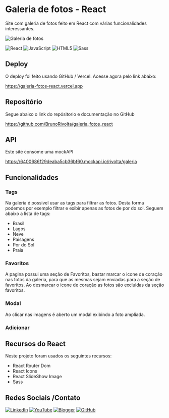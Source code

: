 # Galeria de fotos - React


Site com galeria de fotos feito em React com várias funcionalidades interessantes.

![Galeria de fotos](https://images2.imgbox.com/b4/2a/qq5kmJ1L_o.gif)    

![React](https://img.shields.io/badge/react-%2320232a.svg?style=for-the-badge&logo=react&logoColor=%2361DAFB) 
![JavaScript](https://img.shields.io/badge/javascript-%23323330.svg?style=for-the-badge&logo=javascript&logoColor=%23F7DF1E) 
![HTML5](https://img.shields.io/badge/html5-%23323330.svg?style=for-the-badge&logo=html5&logoColor=%23ff8c3b) 
![Sass](https://img.shields.io/badge/sass-%23323330.svg?style=for-the-badge&logo=sass&logoColor=%23db42b2) 


## Deploy

O deploy foi feito usando GitHub / Vercel. Acesse agora pelo link abaixo:

https://galeria-fotos-react.vercel.app


## Repositório

Segue abaixo o link do repósitorio e documentação no GitHub 

https://github.com/BrunoRivolta/galeria_fotos_react


## API

Este site consome uma mockAPI 

https://6400686f29deaba5cb36bf60.mockapi.io/rivolta/galeria


## Funcionalidades


### Tags

Na galeria é possivel usar as tags para filtrar as fotos. Desta forma podemos por exemplo filtrar e exibir apenas as fotos de por do sol. Seguem abaixo a lista de tags:

 - Brasil
 - Lagos
 - Neve
 - Paisagens
 - Por do Sol
 - Praia


### Favoritos

A pagina possui uma seção de Favoritos, bastar marcar o icone de coração nas fotos da galeria, para que as mesmas sejam enviadas para a seção de favoritos. Ao desmarcar o icone de coração as fotos são excluidas da seção favoritos.


### Modal

Ao clicar nas imagens é aberto um modal exibindo a foto ampliada.


### Adicionar 




## Recursos do React

Neste projeto foram usados os seguintes recursos:
 - React Router Dom
 - React Icons
 - React SlideShow Image
 - Sass


## Redes Sociais /Contato

[![LinkedIn](https://img.shields.io/badge/LinkedIn-%230077B5.svg?logo=linkedin&logoColor=white)](https://www.linkedin.com/in/brunorivolta/)
[![YouTube](https://img.shields.io/badge/YouTube-%23FF0000.svg?logo=YouTube&logoColor=white)](https://www.youtube.com/channel/UC6XJ3aQvFBU7gqHvebolwJQ) 
[![Blogger](https://img.shields.io/badge/Blogger-%23FF5722.svg?logo=Blogger&logoColor=white)](https://devrivolta.blogspot.com/) 
[![GitHub](https://img.shields.io/badge/GitHub-%23FFFFFF.svg?logo=GitHub&logoColor=black)](https://github.com/BrunoRivolta) 